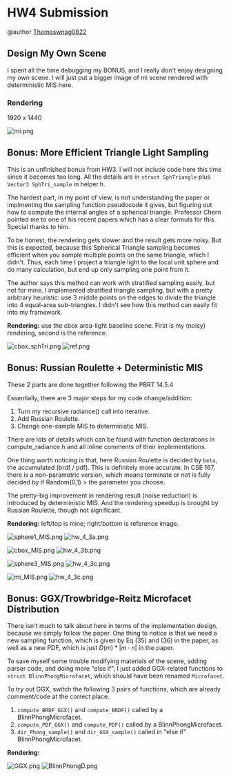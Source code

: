 # HW4 Submission

@author [Thomaswnag0822](https://github.com/Thomaswang0822)

## Design My Own Scene

I spent all the time debugging my BONUS, and I really don't enjoy designing my own scene.
I will just put a bigger image of mi scene rendered with deterministic MIS here.

### Rendering

1920 x 1440

![mi.png](./img_png/hw4/deterMIS/mi_MIS.png)

## Bonus: More Efficient Triangle Light Sampling

This is an unfinished bonus from HW3. I will not include code here this time
since it becomes too long. All the details are in `struct SphTriangle` plus `Vector3 SphTri_sample` in helper.h.

The hardest part, in my point of view, is not understanding the paper or implmenting the sampling function pseudocode it gives, but figuring out how to compute the internal angles of a spherical triangle. Professor Chern pointed me to one of his recent papers which has a clear formula for this. Special thanks to him.

To be honest, the rendering gets slower and the result gets more noisy. But this is expected, because this Spherical Triangle sampling becomes efficient when you sample multiple points on the same triangle, which I didn't. Thus, each time I project a triangle light to the local unit sphere and do many calculation, but end up only sampling one point from it.

The author says this method can work with stratified sampling easily, but not for mine. I implemented stratified triangle sampling, but with a pretty arbitrary heuristic: use 3 middle points on the edges to divide the triangle into 4 equal-area sub-triangles. I didn't see how this method can easily fit into my framework.

**Rendering:** use the cbox area-light baseline scene. First is my (noisy) rendering, second is the reference.

![cbox_sphTri.png](./img_png/hw4/cbox_sphTri.png)
![ref.png](./handouts/imgs/hw_4_3b.png)

## Bonus: Russian Roulette + Deterministic MIS

These 2 parts are done together following the PBRT 14.5.4

Essentially, there are 3 major steps for my code change/addition:

1. Turn my recursive radiance() call into iterative.
2. Add Russian Roulette.
3. Change one-sample MIS to deterministic MIS.

There are lots of details which can be found with function declarations in compute_radiance.h
and all inline comments of their implementations.

One thing worth noticing is that, here Russian Roulette is decided by `beta`, the accumulated
(brdf / pdf). This is definitely more accurate. In CSE 167, there is a non-parametric version,
which means terminate or not is fully decided by if Random(0,1) > the parameter you choose.

The pretty-big improvement in rendering result (noise reduction) is introduced by deterministic MIS. And the rendering speedup is brought by Russian Roulette, though not significant.

**Rendering:** left/top is mine; right/bottom is reference image.

![sphere1_MIS.png](./img_png/hw4/deterMIS/sphere1_MIS.png)
![hw_4_3a.png](./handouts/imgs/hw_4_3a.png)

![cbox_MIS.png](./img_png/hw4/deterMIS/cbox_MIS.png)
![hw_4_3b.png](./handouts/imgs/hw_4_3b.png)

![sphere3_MIS.png](./img_png/hw4/deterMIS/sphere3_MIS.png)
![hw_4_3c.png](./handouts/imgs/hw_4_3c.png)

![mi_MIS.png](./img_png/hw4/deterMIS/mi_MIS.png)
![hw_4_3c.png](./img_png/export/mi.png)

## Bonus: GGX/Trowbridge-Reitz Microfacet Distribution

There isn't much to talk about here in terms of the implementation design, because
we simply follow the paper. One thing to notice is that we need a new sampling function,
which is given by Eq (35) and (36) in the paper, as well as a new PDF, which is just
$D(m) * |m \cdot n|$ in the paper.

To save myself some trouble modifying materials of the scene, adding parser code, and doing more "else if", I just added GGX-related functions to `struct BlinnPhongMicrofacet`, which should have been renamed `Microfacet`.

To try out GGX, switch the following 3 pairs of functions, which are already comment/code at the correct place.

1. `compute_BRDF_GGX()` and `compute_BRDF()` called by a BlinnPhongMicrofacet.
2. `compute_PDF_GGX()` and `compute_PDF()` called by a BlinnPhongMicrofacet.
3. `dir_Phong_sample()` and `dir_GGX_sample()` called in "else if" BlinnPhongMicrofacet.

**Rendering:**

![GGX.png](./img_png/hw4/GGX.png)
![BlinnPhongD.png](./img_png/hw4/BlinnPhongD.png)
